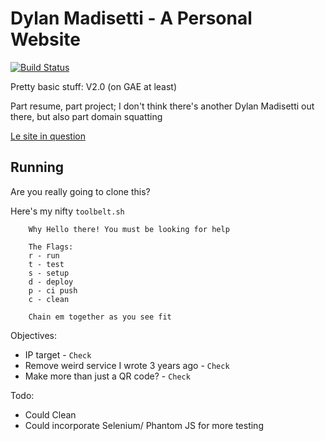 Dylan Madisetti - A Personal Website
=========

[![Build Status](https://travis-ci.org/dmadisetti/dylanmadisetti.png)](https://travis-ci.org/dylanmadisetti/dylanmadisetti)

Pretty basic stuff: V2.0 (on GAE at least)

Part resume, part project; I don't think there's another Dylan Madisetti out there, but also part domain squatting

[Le site in question](http://www.dylanmasietti.com/)

Running
---
Are you really going to clone this?

Here's my nifty `toolbelt.sh`

```
    Why Hello there! You must be looking for help

    The Flags:
    r - run
    t - test
    s - setup
    d - deploy
    p - ci push
    c - clean

    Chain em together as you see fit
```


Objectives:

- IP target - `Check`
- Remove weird service I wrote 3 years ago - `Check`
- Make more than just a QR code? - `Check`

Todo:

- Could Clean
- Could incorporate Selenium/ Phantom JS for more testing